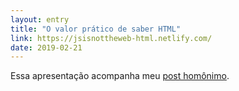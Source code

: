 ```yaml
---
layout: entry
title: "O valor prático de saber HTML"
link: https://jsisnottheweb-html.netlify.com/
date: 2019-02-21
---
```


Essa apresentação acompanha meu [post homônimo](//posts/o-valor-pratico-do-html).

